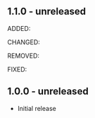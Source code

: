 ## 1.1.0 - unreleased

ADDED:

CHANGED:

REMOVED:

FIXED:

## 1.0.0 - unreleased

- Initial release
